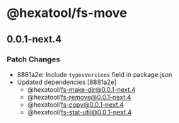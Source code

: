 # @hexatool/fs-move

## 0.0.1-next.4

### Patch Changes

- 8881a2e: Include `typesVersions` field in package.json
- Updated dependencies [8881a2e]
  - @hexatool/fs-make-dir@0.0.1-next.4
  - @hexatool/fs-remove@0.0.1-next.4
  - @hexatool/fs-copy@0.0.1-next.4
  - @hexatool/fs-stat-util@0.0.1-next.4
